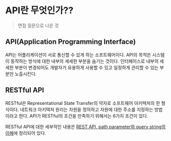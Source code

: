 # API란 무엇인가??

> 면접 질문으로 나온 것

## API(Application Programming Interface)

API는 어플리케이션이 서로 통신할 수 있게 하는 소프트웨어이다. API의 목적은 시스템이 동작하는 방식에 대한 내부의 세세한 부분을 숨기는 것이다. 인터페이스로 내부의 세세한 부분이 변경되어도 개발자가 유용하게 사용할 수 있고 일정하게 관리할 수 있는 부분만 노출시킨다.

## RESTful API

RESTful은 Representational State Transfer의 약자로 소프트웨어 아키텍처의 한 형식이다. 네트워크 아키텍처 원리는 자원을 정의하고 자원에 대한 주소를 지정하는 방법이라고 한다. API가 RESTful의 조건을 만족하기 위해서는 6가지 조건이 있다.

RESTful API에 대한 세부적인 내용은 [REST API, path parameter와 query string의 이해](https://nowgnas.github.io/posts/restapi/)에 정리되어 있다.
